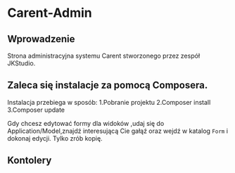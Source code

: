 Carent-Admin
=======================

Wprowadzenie
------------
Strona administracyjna systemu Carent stworzonego przez zespół JKStudio.

Zaleca się instalacje za pomocą Composera.
---------------------------

Instalacja przebiega w sposób:
1.Pobranie projektu
2.Composer install
3.Composer update

Gdy chcesz edytować formy dla widoków ,udaj się do Application/Model,znajdź interesującą Cie gałąź oraz wejdź w katalog ``Form`` i dokonaj edycji.
Tylko zrób kopię.

Kontolery
---------------------------
